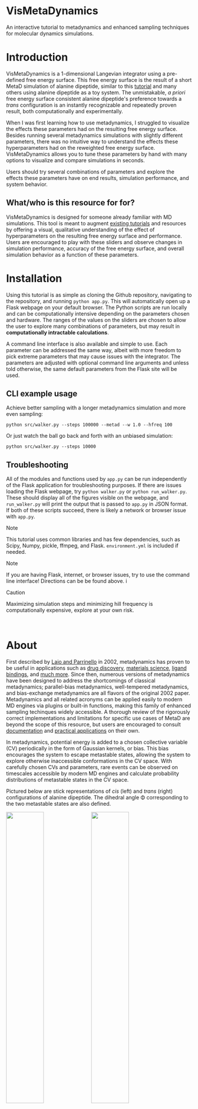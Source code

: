 # VisMetaDynamics
An interactive tutorial to metadynamics and enhanced sampling techniques for molecular dynamics simulations.


# Introduction

VisMetaDynamics is a 1-dimensional Langevian integrator using a pre-defined free energy surface. This free energy surface is the result of a short MetaD simulation of alanine dipeptide, similar to this [tutorial](https://www.plumed.org/doc-v2.8/user-doc/html/lugano-3.html) and many others using alanine dipeptide as a toy system. The unmistakable, *a priori* free energy surface consistent alanine dipeptide's preference towards a *trans* configuration is an instantly recognizable and repeatedly proven result, both computationally and experimentally. 

When I was first learning how to use metadynamics, I struggled to visualize the effects these parameters had on the resulting free energy surface. Besides running several metadynamics simulations with slightly different parameters, there was no intuitive way to understand the effects these hyperparameters had on the reweighted free energy surface. VisMetaDynamics allows you to tune these parameters by hand with many options to visualize and compare simulations in seconds.

Users should try several combinations of parameters and explore the effects these parameters have on end results, simulation performance, and system behavior.


## <b> What/who is this resource for for? </b>
VisMetaDynamics is designed for someone already familiar with MD simulations. This tool is meant to augment [existing tutorials](http://www.plumed-tutorials.org/browse.html) and resources by offering a visual, qualitative understanding of the effect of hyperparameters on the resulting free energy surface and performance. Users are encouraged to play with these sliders and observe changes in simulation performance, accuracy of the free energy surface, and overall simulation behavior as a function of these parameters. 

# Installation
Using this tutorial is as simple as cloning the Github repository, navigating to the repository, and running `python app.py`. This will automatically open up a Flask webpage on your default browser. The Python scripts are run locally and can be computationally intensive depending on the parameters chosen and hardware. The ranges of the values on the sliders are chosen to allow the user to explore many combinations of parameters, but may result in <b>computationally intractable calculations</b>.

A command line interface is also available and simple to use. Each parameter can be addressed the same way, albeit with more freedom to pick extreme parameters that may cause issues with the integrator. The parameters are adjusted with optional command line arguments and unless told otherwise, the same default parameters from the Flask site  will be used.

## CLI example usage
Achieve better sampling with a longer metadynamics simulation and more even sampling:

```
python src/walker.py --steps 100000 --metad --w 1.0 --hfreq 100
```

Or just watch the ball go back and forth with an unbiased simulation:

```
python src/walker.py --steps 10000
```

## Troubleshooting
All of the modules and functions used by `app.py` can be run independently of the Flask application for troubleshooting purposes. If there are issues loading the Flask webpage, try `python walker.py` or `python run_walker.py`. These should display all of the figures visible on the webpage, and `run_walker.py` will print the output that is passed to `app.py` in JSON format. If both of these scripts succeed, there is likely a network or browser issue with `app.py`.

> [!NOTE]
>  This tutorial uses common libraries and has few dependencies, such as Scipy, Numpy, pickle, ffmpeg, and Flask. `environment.yml` is included if needed. 

> [!NOTE]
> If you are having Flask, internet, or browser issues, try to use the command line interface! Directions can be be found above. i


> [!CAUTION]
> Maximizing simulation steps and minimizing hill frequency is computationally expensive, explore at your own risk. 
<br>



# About

First described by [Laio and Parrinello][1] in 2002, metadynamics has proven to be useful in applications such as [drug discovery][2], [materials science][3], [ligand bindings][4], and [much more][5]. Since then, numerous versions of metadynamics have been designed to address the shortcomings of classical metadynamics; parallel-bias metadynamics, well-tempered metadynamics, and bias-exchange metadynamics are all flavors of the original 2002 paper. Metadynamics and all related acronyms can be applied easily to modern MD engines via plugins or built-in functions, making this family of enhanced sampling techinques widely accessible. A thorough review of the rigorously correct implementations and limitations for specific use cases of MetaD are beyond the scope of this resource, but users are encouraged to consult [documentation](https://www.plumed.org/) and [practical applications](https://www.plumed-nest.org/) on their own. 


In metadynamics, potential energy is added to a chosen collective variable (CV) periodically in the form of Gaussian kernels, or bias. This bias encourages the system to escape metastable states, allowing the system to  explore otherwise inaccessible conformations in the CV space. With carefully chosen CVs and parameters, rare events can be observed on timescales accessible by modern MD engines and calculate probability distributions of metastable states in the CV space. 

Pictured below are stick representations of *cis* (left) and *trans* (right) configurations of alanine dipeptide. The dihedral angle Φ corresponding to the two metastable states are also defined.

<p float="left">
    <img src="docs/global_min.png"width="45%%"/>
    <img src="docs/metastable_min.png" width="45%"/> 
</p>


 To ensure adequate sampling and simulation performance, several parameters must be chosen. The equation below shows the added potential as a function of time from classical metadynamics:

$$
V_S(t) = t_0 \sum_{t'=\tau_G} W_0 \exp \left( - \frac{(S_i - S_i(t'))^2}{2\sigma_i^2} \right)
$$

Given appropriate metadynamics parameters and simulation time, enough bias will be added to the system where the biased CV will have enough potential energy to freely diffuse through the CV space. This is a sign that the CV has enough energy to overcome local and global maxima and removing the bias (reweighting) will correspond to the underlying free energy of the CV. This is known colloquially as <b>convergence</b>.  There are several [reweighting techniques](6) that can be used to produce a free energy surface for real simulations, but in this 1-dimensional case the free energy surface can be approximated as:

$$
F_{b}(x, t) = -V(x, t)
$$

<p float="left">
    <img src="docs/underlying_fes.png">
</p>

For this tutorial, the CV is periodic and the underlying potential energy is known; in practice, <b>this is rarely true</b>. If the CV space is aperiodic and not known, a system trapped in a broad, deep free energy basin may appear converged. This phenomenon can be visualized in VisMetaDynamics by starting a very short simulation at a local minima. 

In summary, this tutorial aims to give users an opprotunity to develop an intuition for choosing MD simulation and metadynamics parameters. Users are encouraged to explore the extremes of the parameters available and build their own intuition for what these paramters do. In practice, however, metadynamics simulations and their interpretations are far more complex than what is presented here, so go read some papers!

# Contributing 

The underlying potential of the integrator is a sine/cosine fit of a free energy surface produced from a real metadynamics simulation. Details to reproduce the results of this simulation can be found in `MD/`. 

The code used in this tutorial is object-oriented and meant to be modular in case someone wants to explore a new underlying potential or a different flavor of metadynamics. While providing the integrator a new potential to explore is made easy via classes and pickle objects, the metadynamics calculations in `walker.py` and the function applying a periodic boundary condition are more rigid. 

It would be really cool to allow users to explore other flavors of metadynamics or enhanced sampling techniques. Applying the integrator and same model system to [Parallel-bias Metadynamics](https://doi.org/10.1021/acs.jctc.5b00846) or [umbrella sampling](https://doi:10.1016/0021-9991(77)90121-8) on a separate webpage might be done in future releases. 

# References
[Escaping free-energy minima, Laio and Parrinello](https://doi.org/10.1073/pnas.202427399)

[Metadynaimcs for Perspective Drug Desig: Computationally Driven Synthesis of New Protein-Protein Interaction Inhibitors Targeting the EphA2 Receptor](https://pubs.acs.org/doi/10.1021/acs.jmedchem.6b01642)

[Crystal Structrue Transformations in SiO2 from Classical and ab initio Metadynamics](https://doi.org/10.1038/nmat1696)

[Exploring Product Release from yeast Cytosine Deaminase with Metadynamics](https://pubs.acs.org/doi/full/10.1021/acs.jpcb.3c07972)

[Metadynamics: A Method to SImulate Rare Events and Reconstruct the Free Energy in Biophysics, Chemistry, and Material Science](https://doi.org/10.1088/0034-4885/71/12/126601)

[Data Reweighting in Metadynamics Simulations](https://doi.org/10.1021/acs.jctc.9b00867)

[1]: https://doi.org/10.1073/pnas.202427399
[2]: https://pubs.acs.org/doi/10.1021/acs.jmedchem.6b01642
[3]: https://doi.org/10.1038/nmat1696
[4]: https://pubs.acs.org/doi/full/10.1021/acs.jpcb.3c07972
[5]: https://doi.org/10.1088/0034-4885/71/12/126601
[6]: https://doi.org/10.1021/acs.jctc.9b00867


